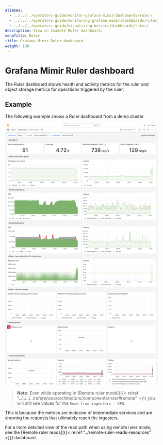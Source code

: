```yaml
---
aliases:
  - ../../../operators-guide/monitor-grafana-mimir/dashboards/ruler/
  - ../../../operators-guide/monitoring-grafana-mimir/dashboards/ruler/
  - ../../../operators-guide/visualizing-metrics/dashboards/ruler/
description: View an example Ruler dashboard.
menuTitle: Ruler
title: Grafana Mimir Ruler dashboard
weight: 130
---
```


# Grafana Mimir Ruler dashboard

The Ruler dashboard shows health and activity metrics for the ruler and object storage metrics for operations triggered by the ruler.

## Example

The following example shows a Ruler dashboard from a demo cluster.

![Grafana Mimir ruler dashboard](mimir-ruler.png)

> **Note:** Even while operating in [Remote ruler mode]({{< relref "../../../../references/architecture/components/ruler#remote" >}}) you will still see values for the `Read from ingesters - QPS`.

This is because the metrics are inclusive of intermediate services and are showing the requests that ultimately reach the ingesters.

For a more detailed view of the read path when using remote ruler mode, see the [Remote ruler reads]({{< relref "../remote-ruler-reads-resources" >}}) dashboard.
